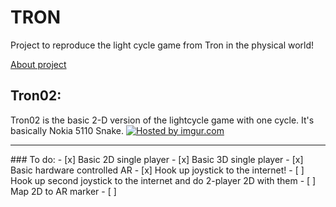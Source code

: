 TRON
====

Project to reproduce the light cycle game from Tron in the physical world!

<a href="http://work.scottis.me/tron/">About project</a>

## Tron02:
Tron02 is the basic 2-D version of the lightcycle game with one cycle. It's basically Nokia 5110 Snake.
<a href="http://imgur.com/fFhqtwT"><img src="http://i.imgur.com/fFhqtwT.png" title="Hosted by imgur.com" /></a>


<hr>
### To do:
- [x] Basic 2D single player
- [x] Basic 3D single player
- [x] Basic hardware controlled AR
- [x] Hook up joystick to the internet!
- [ ] Hook up second joystick to the internet and do 2-player 2D with them
- [ ] Map 2D to AR marker
- [ ] 
